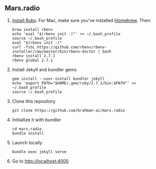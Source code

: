 ## Mars.radio

1) [Install Ruby](https://jekyllrb.com/docs/installation/). For Mac, make sure you've installed [Homebrew](https://brew.sh/). Then:

    ```
    brew install rbenv
    echo 'eval "$(rbenv init -)"' >> ~/.bash_profile
    source ~/.bash_profile
    eval "$(rbenv init -)"
    curl -fsSL https://github.com/rbenv/rbenv-installer/raw/master/bin/rbenv-doctor | bash
    rbenv install 2.7.1
    rbenv global 2.7.1
    ```

2) Install Jekyll and bundler gems

    ```
    gem install --user-install bundler jekyll
    echo 'export PATH="$HOME/.gem/ruby/2.7.1/bin:$PATH"' >> ~/.bash_profile
    source ~/.bash_profile
    ```

3) Clone this repository

    ```
    git clone https://github.com/brahman-ai/mars.radio
    ```

4) Initiailize it with bundler

    ```
    cd mars.radio
    bundle install
    ```

5) Launch locally

    ```
    bundle exec jekyll serve
    ```
    
6) Go to [http://localhost:4000](http://localhost:4000)
